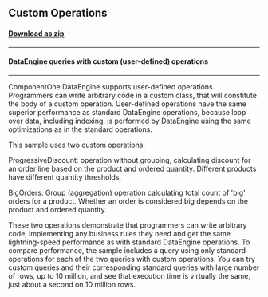 ## Custom Operations
#### [Download as zip](https://grapecity.github.io/DownGit/#/home?url=https://github.com/GrapeCity/ComponentOne-WinForms-Samples/tree/master/NetFramework\FlexPivot\CS\CustomOperations)
____
#### DataEngine queries with custom (user-defined) operations
____
ComponentOne DataEngine supports user-defined operations. Programmers can write arbitrary	code in a custom class, that will constitute the body of a custom operation. User-defined operations have the same superior performance as standard DataEngine operations, because loop over data, including indexing, is performed by DataEngine using the same optimizations as in the standard operations. 

This sample uses two custom operations: 

ProgressiveDiscount: operation without grouping, calculating discount for an order line based on the product and ordered quantity. Different products have different quantity thresholds. 

BigOrders: Group (aggregation) operation calculating total count of 'big' orders for a product. Whether an order is considered big depends on the product and ordered quantity. 

These two operations demonstrate that programmers can write arbitrary code, implementing any business rules they need and get the same lightning-speed performance as with standard DataEngine operations. To compare performance, the sample includes a query using only standard operations for each of the two queries with custom operations. You can try custom queries and their corresponding standard queries with large number of rows, up to 10 million, and see that execution time is virtually the same, just about a second on 10 million rows. 